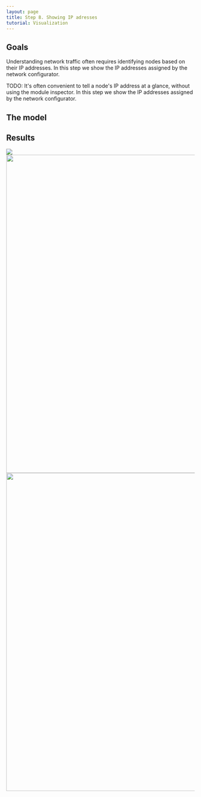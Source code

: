 ```yaml
---
layout: page
title: Step 8. Showing IP adresses
tutorial: Visualization
---
```


## Goals

Understanding network traffic often requires identifying nodes based on their IP addresses.
In this step we show the IP addresses assigned by the network configurator. 

TODO:
It's often convenient to tell a node's IP address at a glance, without using the module inspector.
In this step we show the IP addresses assigned by the network configurator.

## The model
<!--
If we want to see the network nodes' IP addresses we have to set the parameters of the <tt>InterfaceTableVisualizer</tt>.
Here is the configuration:

@dontinclude omnetpp.ini
@skipline [Config Visualization06]
@until ####

With the <tt>nodeFilter</tt> parameter we can define the nodes list, that are considered.
By default that list is empty, so we must set it.
Then we can set an interface list.
That specifies which interfaces are considered at each node.
Besides of these parameters we can change the font color, the background color, and the opacity of the text.
These settings are optional, that may make the IP addresses clearly visible.

With <tt>InterfaceTableVisualizer</tt> we can display not only the IP address of a NIC, but the MAC address too.
To that we need to change the <tt>content</tt> parameter to <tt>macAddress</tt>.
-->
## Results

<img src="step08_ipaddress_2d.gif">
<img src="step6_result4.gif"  width="850">
<img src="step6_result3.png" width="850">
<!--
If we run the simulation, we can see a yellow bubble above each pedestrian with its wlan NIC IP address.

In 3D view mode the text is a little bit fainter.

If we set the content parameter to <tt>macAddress</tt>, we can see the given NIC MAC (layer 2) address.
-->

Sources: <a srcfile="../omnetpp.ini" />, [VisualizationNetworks.ned](../VisualizationNetworks.ned)

